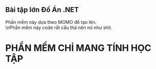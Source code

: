 ## Bài tập lớn Đồ Án .NET
Phần mềm này dựa theo MOMO để tạo lên.  
\nPhần mềm này code rất cẩu thả nên nó như shit.  

# PHẦN MỀM CHỈ MANG TÍNH HỌC TẬP
